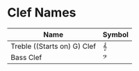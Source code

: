 ﻿# Clef Names

| Name                        | Symbol |
|-----------------------------|--------|
| Treble ((Starts on) G) Clef | 𝄞      |
| Bass Clef                   | 𝄢      |